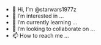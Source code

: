 - 👋 Hi, I’m @starwars1977z
- 👀 I’m interested in ...
- 🌱 I’m currently learning ...
- 💞️ I’m looking to collaborate on ...
- 📫 How to reach me ...

<!---
starwars1977z/starwars1977z is a ✨ special ✨ repository because its `README.md` (this file) appears on your GitHub profile.
You can click the Preview link to take a look at your changes.
--->
